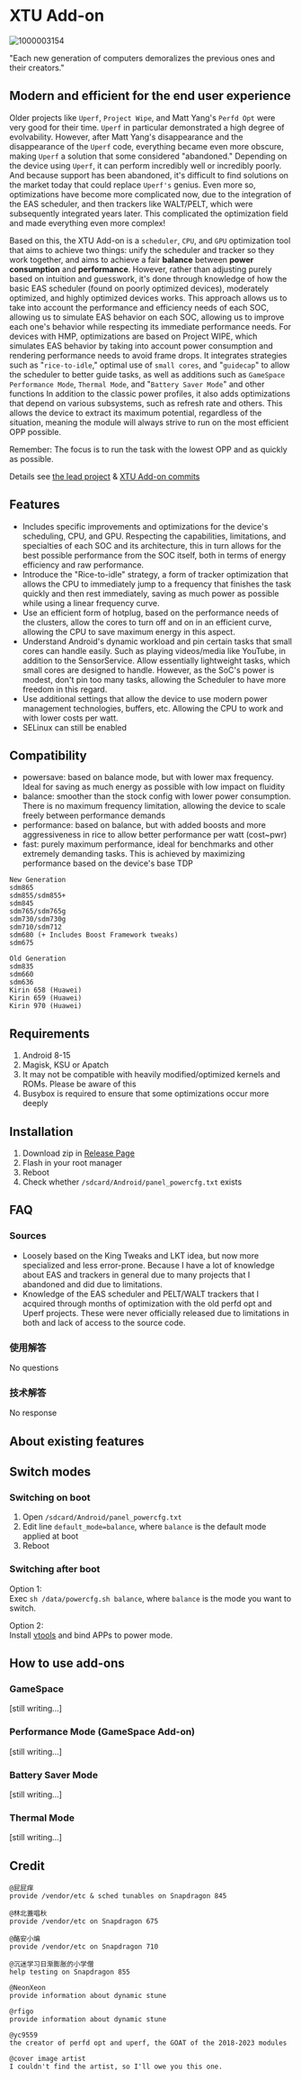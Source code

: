 # XTU Add-on
![1000003154](https://github.com/user-attachments/assets/a344c48b-1f93-4760-a958-263a3e71f7f0)

"Each new generation of computers demoralizes the previous ones and their creators."
## Modern and efficient for the end user experience

Older projects like `Uperf`, `Project Wipe`, and Matt Yang's `Perfd Opt` were very good for their time. `Uperf` in particular demonstrated a high degree of evolvability. However, after Matt Yang's disappearance and the disappearance of the `Uperf` code, everything became even more obscure, making `Uperf` a solution that some considered "abandoned." Depending on the device using `Uperf`, it can perform incredibly well or incredibly poorly. And because support has been abandoned, it's difficult to find solutions on the market today that could replace `Uperf's` genius. Even more so, optimizations have become more complicated now, due to the integration of the EAS scheduler, and then trackers like WALT/PELT, which were subsequently integrated years later. This complicated the optimization field and made everything even more complex!

Based on this, the XTU Add-on is a `scheduler`, `CPU`, and `GPU` optimization tool that aims to achieve two things: unify the scheduler and tracker so they work together, and aims to achieve a fair **balance** between **power consumption** and **performance**. However, rather than adjusting purely based on intuition and guesswork, it's done through knowledge of how the basic EAS scheduler (found on poorly optimized devices), moderately optimized, and highly optimized devices works. This approach allows us to take into account the performance and efficiency needs of each SOC, allowing us to simulate EAS behavior on each SOC, allowing us to improve each one's behavior while respecting its immediate performance needs. For devices with HMP, optimizations are based on Project WIPE, which simulates EAS behavior by taking into account power consumption and rendering performance needs to avoid frame drops. It integrates strategies such as "`rice-to-idle`," optimal use of `small cores`, and "`guidecap`" to allow the scheduler to better guide tasks, as well as additions such as `GameSpace` `Performance Mode`, `Thermal Mode`, and "`Battery Saver Mode`" and other functions In addition to the classic power profiles, it also adds optimizations that depend on various subsystems, such as refresh rate and others. This allows the device to extract its maximum potential, regardless of the situation, meaning the module will always strive to run on the most efficient OPP possible.

Remember: The focus is to run the task with the lowest OPP and as quickly as possible.

Details see [the lead project](https://github.com/WeirdMidas/XTUAddon/commits/master/) & [XTU Add-on commits](https://github.com/WeirdMidas/XTUAddon/commits/master/)    

## Features
- Includes specific improvements and optimizations for the device's scheduling, CPU, and GPU. Respecting the capabilities, limitations, and specialties of each SOC and its architecture, this in turn allows for the best possible performance from the SOC itself, both in terms of energy efficiency and raw performance.
- Introduce the "Rice-to-idle" strategy, a form of tracker optimization that allows the CPU to immediately jump to a frequency that finishes the task quickly and then rest immediately, saving as much power as possible while using a linear frequency curve.
- Use an efficient form of hotplug, based on the performance needs of the clusters, allow the cores to turn off and on in an efficient curve, allowing the CPU to save maximum energy in this aspect.
- Understand Android's dynamic workload and pin certain tasks that small cores can handle easily. Such as playing videos/media like YouTube, in addition to the SensorService. Allow essentially lightweight tasks, which small cores are designed to handle. However, as the SoC's power is modest, don't pin too many tasks, allowing the Scheduler to have more freedom in this regard.
- Use additional settings that allow the device to use modern power management technologies, buffers, etc. Allowing the CPU to work and with lower costs per watt.
- SELinux can still be enabled

## Compatibility

- powersave: based on balance mode, but with lower max frequency. Ideal for saving as much energy as possible with low impact on fluidity
- balance: smoother than the stock config with lower power consumption. There is no maximum frequency limitation, allowing the device to scale freely between performance demands
- performance: based on balance, but with added boosts and more aggressiveness in rice to allow better performance per watt (cost~pwr)
- fast: purely maximum performance, ideal for benchmarks and other extremely demanding tasks. This is achieved by maximizing performance based on the device's base TDP

```plain
New Generation
sdm865
sdm855/sdm855+
sdm845
sdm765/sdm765g
sdm730/sdm730g
sdm710/sdm712
sdm680 (+ Includes Boost Framework tweaks)
sdm675

Old Generation
sdm835
sdm660
sdm636
Kirin 658 (Huawei)
Kirin 659 (Huawei)
Kirin 970 (Huawei)
```

## Requirements

1. Android 8-15
2. Magisk, KSU or Apatch
3. It may not be compatible with heavily modified/optimized kernels and ROMs. Please be aware of this
4. Busybox is required to ensure that some optimizations occur more deeply
 
## Installation

1. Download zip in [Release Page](https://github.com/WeirdMidas/SkyPERFAddon/releases)
2. Flash in your root manager
3. Reboot
4. Check whether `/sdcard/Android/panel_powercfg.txt` exists

## FAQ

### Sources

- Loosely based on the King Tweaks and LKT idea, but now more specialized and less error-prone. Because I have a lot of knowledge about EAS and trackers in general due to many projects that I abandoned and did due to limitations.
- Knowledge of the EAS scheduler and PELT/WALT trackers that I acquired through months of optimization with the old perfd ​​opt and Uperf projects. These were never officially released due to limitations in both and lack of access to the source code.

### 使用解答

No questions

### 技术解答

No response

## About existing features

## Switch modes

### Switching on boot

1. Open `/sdcard/Android/panel_powercfg.txt`
2. Edit line `default_mode=balance`, where `balance` is the default mode applied at boot
3. Reboot

### Switching after boot

Option 1:  
Exec `sh /data/powercfg.sh balance`, where `balance` is the mode you want to switch.  

Option 2:  
Install [vtools](https://www.coolapk.com/apk/com.omarea.vtools) and bind APPs to power mode.  

## How to use add-ons

### GameSpace

[still writing...]

### Performance Mode (GameSpace Add-on)

[still writing...]

### Battery Saver Mode

[still writing...]

### Thermal Mode

[still writing...]

## Credit

```plain
@屁屁痒
provide /vendor/etc & sched tunables on Snapdragon 845

@林北蓋唱秋
provide /vendor/etc on Snapdragon 675

@酪安小煸
provide /vendor/etc on Snapdragon 710

@沉迷学习日渐膨胀的小学僧
help testing on Snapdragon 855

@NeonXeon
provide information about dynamic stune

@rfigo
provide information about dynamic stune

@yc9559
the creator of perfd ​​opt and uperf, the GOAT of the 2018-2023 modules

@cover image artist
I couldn't find the artist, so I'll owe you this one.
```

